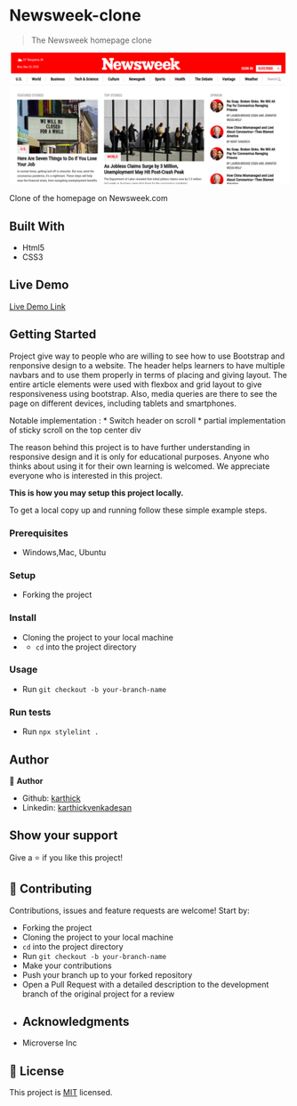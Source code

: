 # Newsweek-clone

> The Newsweek homepage clone


![screenshot](/images/screenshot.png)


Clone of the homepage on Newsweek.com

## Built With

- Html5
- CSS3

## Live Demo

[Live Demo Link](https://raw.githack.com/karthi07/newsweek-clone/features/index.html)

## Getting Started

  Project give way to people who are willing to see how to use Bootstrap and renponsive design to a website. The header helps learners to have multiple navbars and to use them properly in terms of placing and giving layout. The entire article elements were used with flexbox and grid layout to give responsiveness using bootstrap. Also, media queries are there to see the page on different devices, including tablets and smartphones.

  Notable implementation :
    * Switch header on scroll
    * partial implementation of sticky scroll on the top center div 


  The reason behind this project is to have further understanding in responsive design and it is only for educational purposes. Anyone who thinks about using it for their own learning is welcomed. We appreciate everyone who is interested in this project.

  
**This is how you may setup this project locally.**


To get a local copy up and running follow these simple example steps.

### Prerequisites
  * Windows,Mac, Ubuntu

### Setup
* Forking the project

### Install
* Cloning the project to your local machine
* * `cd` into the project directory

### Usage
* Run `git checkout -b your-branch-name`

### Run tests
* Run `npx stylelint .`



## Author

👤 **Author**

- Github: [karthick](https://github.com/karthi07)
- Linkedin: [karthickvenkadesan](https://www.linkedin.com/in/karthickvenkadesan)

## Show your support

Give a ⭐️ if you like this project!

## 🤝 Contributing

Contributions, issues and feature requests are welcome! Start by:
* Forking the project
* Cloning the project to your local machine
* `cd` into the project directory
* Run `git checkout -b your-branch-name`
* Make your contributions
* Push your branch up to your forked repository
* Open a Pull Request with a detailed description to the development branch of the original project for a review
* ## Acknowledgments

- Microverse Inc

## 📝 License

This project is [MIT](https://opensource.org/licenses/MIT) licensed.
